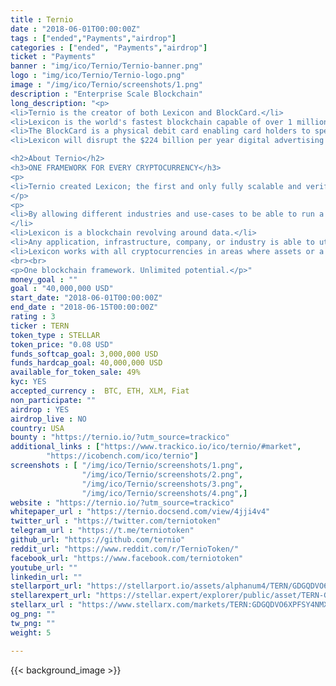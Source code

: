 ```yaml
---
title : Ternio
date : "2018-06-01T00:00:00Z"
tags : ["ended","Payments","airdrop"]
categories : ["ended", "Payments","airdrop"]
ticket : "Payments"
banner : "img/ico/Ternio/Ternio-banner.png"
logo : "img/ico/Ternio/Ternio-logo.png"
image : "/img/ico/Ternio/screenshots/1.png"
description : "Enterprise Scale Blockchain"
long_description: "<p>
<li>Ternio is the creator of both Lexicon and BlockCard.</li>
<li>Lexicon is the world's fastest blockchain capable of over 1 million transactions per second, fully decentralized and on-chain.</li>
<li>The BlockCard is a physical debit card enabling card holders to spend their cryptocurrencies anywhere in the world VISA is accepted.</li>
<li>Lexicon will disrupt the $224 billion per year digital advertising market through a multifaceted approach.</li>  Incentives and the general ecosystem are not aligned causing both advertisers and publishers to feel they are on the losing side of the deal.</li></P>

<h2>About Ternio</h2>
<h3>ONE FRAMEWORK FOR EVERY CRYPTOCURRENCY</h3>
<p>
<li>Ternio created Lexicon; the first and only fully scalable and verified blockchain to be able to meet the need’s of any type of scenario or use-case.</li>
</p>
<p>
<li>By allowing different industries and use-cases to be able to run a simple to setup blockchain based on their needs, adoption and complete decentralization of data across all mediums is not a decade away but a few years.
</li>
<li>Lexicon is a blockchain revolving around data.</li>
<li>Any application, infrastructure, company, or industry is able to utilize Lexicon while still holding to their cryptocurrency of choice.</li>
<li>Lexicon works with all cryptocurrencies in areas where assets or a currency is needing to be exchanged in a secure decentralized environment while still having the flexibility to a blockchain around your needs.</li></p>
<br><br>
<p>One blockchain framework. Unlimited potential.</p>"
money_goal : ""
goal : "40,000,000 USD"
start_date: "2018-06-01T00:00:00Z"
end_date : "2018-06-15T00:00:00Z"
rating : 3
ticker : TERN
token_type : STELLAR
token_price: "0.08 USD"
funds_softcap_goal: 3,000,000 USD
funds_hardcap_goal: 40,000,000 USD
available_for_token_sale: 49%
kyc: YES
accepted_currency :  BTC, ETH, XLM, Fiat
non_participate: ""
airdrop : YES
airdrop_live : NO
country: USA
bounty : "https://ternio.io/?utm_source=trackico"
additional_links : ["https://www.trackico.io/ico/ternio/#market",
        "https://icobench.com/ico/ternio"]
screenshots : [ "/img/ico/Ternio/screenshots/1.png",
                "/img/ico/Ternio/screenshots/2.png",
                "/img/ico/Ternio/screenshots/3.png",
                "/img/ico/Ternio/screenshots/4.png",]
website : "https://ternio.io/?utm_source=trackico"
whitepaper_url : "https://ternio.docsend.com/view/4jji4v4"
twitter_url : "https://twitter.com/terniotoken"
telegram_url : "https://t.me/terniotoken"
github_url: "https://github.com/ternio"
reddit_url: "https://www.reddit.com/r/TernioToken/"
facebook_url: "https://www.facebook.com/terniotoken"
youtube_url: ""
linkedin_url: ""
stellarport_url: "https://stellarport.io/assets/alphanum4/TERN/GDGQDVO6XPFSY4NMX75A7AOVYCF5JYGW2SHCJJNWCQWIDGOZB53DGP6C"
stellarexpert_url: "https://stellar.expert/explorer/public/asset/TERN-GDGQDVO6XPFSY4NMX75A7AOVYCF5JYGW2SHCJJNWCQWIDGOZB53DGP6C"
stellarx_url : "https://www.stellarx.com/markets/TERN:GDGQDVO6XPFSY4NMX75A7AOVYCF5JYGW2SHCJJNWCQWIDGOZB53DGP6C"
og_png: ""
tw_png: ""
weight: 5

---
```



{{< background_image >}}
